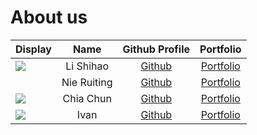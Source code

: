# About us

Display | Name | Github Profile | Portfolio 
--------|:----:|:--------------:|:---------:
![](<img src="pic/lsh_25KB.jpeg">) | Li Shihao | [Github](https://github.com/l-shihao/) | [Portfolio](team/l-shihao.md)
![]() | Nie Ruiting | [Github](https://github.com/Ruiting1/) | [Portfolio](docs/team/ruiting1.md)
![](https://via.placeholder.com/100.png?text=Photo) | Chia Chun | [Github](https://github.com/) | [Portfolio](docs/team/johndoe.md)
![](https://via.placeholder.com/100.png?text=Photo) | Ivan | [Github](https://github.com/) | [Portfolio](docs/team/johndoe.md)
